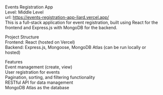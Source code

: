 Events Registration App  
Level: Middle Level  
url: https://events-registration-app-liard.vercel.app/  
This is a full-stack application for event registration, built using React for the frontend and Express.js with MongoDB for the backend.  

Project Structure  
Frontend: React (hosted on Vercel)  
Backend: Express.js, Mongoose, MongoDB Atlas (can be run locally or hosted)  

Features  
Event management (create, view)  
User registration for events  
Pagination, sorting, and filtering functionality  
RESTful API for data management  
MongoDB Atlas as the database  
